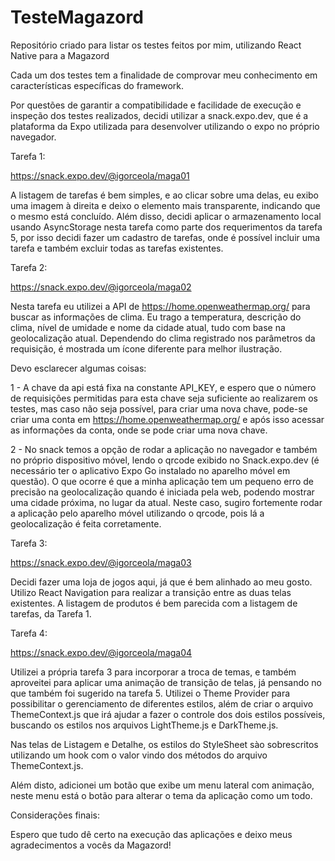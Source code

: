 # TesteMagazord
Repositório criado para listar os testes feitos por mim, utilizando React Native para a Magazord

Cada um dos testes tem a finalidade de comprovar meu conhecimento em características específicas do framework.

Por questões de garantir a compatibilidade e facilidade de execução e inspeção dos testes realizados, decidi utilizar a snack.expo.dev, que é a plataforma da Expo utilizada para desenvolver utilizando o expo no próprio navegador. 

Tarefa 1:

https://snack.expo.dev/@igorceola/maga01

A listagem de tarefas é bem simples, e ao clicar sobre uma delas, eu exibo uma imagem à direita e deixo o elemento mais transparente, indicando que o mesmo está concluído. Além disso, decidi aplicar o armazenamento local usando AsyncStorage nesta tarefa como parte dos requerimentos da tarefa 5, por isso decidi fazer um cadastro de tarefas, onde é possível incluir uma tarefa e também excluir todas as tarefas existentes.

Tarefa 2:

https://snack.expo.dev/@igorceola/maga02

Nesta tarefa eu utilizei a API de https://home.openweathermap.org/ para buscar as informações de clima. Eu trago a temperatura, descrição do clima, nível de umidade e nome da cidade atual, tudo com base na geolocalização atual. Dependendo do clima registrado nos parâmetros da requisição, é mostrada um ícone diferente para melhor ilustração.  

Devo esclarecer algumas coisas:

1 - A chave da api está fixa na constante API_KEY, e espero que o número de requisições permitidas para esta chave seja suficiente ao realizarem os testes, mas caso não seja possível, para criar uma nova chave, pode-se criar uma conta em https://home.openweathermap.org/ e após isso acessar as informações da conta, onde se pode criar uma nova chave.

2 - No snack temos a opção de rodar a aplicação no navegador e também no próprio dispositivo móvel, lendo o qrcode exibido no Snack.expo.dev (é necessário ter o aplicativo Expo Go instalado no aparelho móvel em questão). O que ocorre é que a minha aplicação tem um pequeno erro de precisão na geolocalização quando é iniciada pela web, podendo mostrar uma cidade próxima, no lugar da atual. Neste caso, sugiro fortemente rodar a aplicação pelo aparelho móvel utilizando o qrcode, pois lá a geolocalização é feita corretamente.

Tarefa 3: 

https://snack.expo.dev/@igorceola/maga03

Decidi fazer uma loja de jogos aqui, já que é bem alinhado ao meu gosto. Utilizo React Navigation para realizar a transição entre as duas telas existentes. A listagem de produtos é bem parecida com a listagem de tarefas, da Tarefa 1. 

Tarefa 4: 

https://snack.expo.dev/@igorceola/maga04

Utilizei a própria tarefa 3 para incorporar a troca de temas, e também aproveitei para aplicar uma animação de transição de telas, já pensando no que também foi sugerido na tarefa 5. Utilizei o Theme Provider para possibilitar o gerenciamento de diferentes estilos, além de criar o arquivo ThemeContext.js que irá ajudar a fazer o controle dos dois estilos possíveis, buscando os estilos nos arquivos LightTheme.js e DarkTheme.js.

Nas telas de Listagem e Detalhe, os estilos do StyleSheet sào sobrescritos utilizando um hook com o valor vindo dos métodos do arquivo ThemeContext.js.

Além disto, adicionei um botão que exibe um menu lateral com animação, neste menu está o botão para alterar o tema da aplicação como um todo.

Considerações finais:

Espero que tudo dê certo na execução das aplicações e deixo meus agradecimentos a vocês da Magazord!
